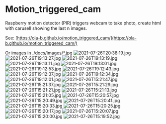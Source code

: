 # Motion_triggered_cam
Raspberry motion detector (PIR) triggers webcam to take photo, create html with carusell showing the last n images.

See: [https://ola-b.github.io/motion_triggered_cam/](https://ola-b.github.io/motion_triggered_cam/)


Or images in ./docs/images/*.jpg
![2021-07-26T20:38:19.jpg](https://github.com/Ola-B/motion_triggered_cam/blob/main/docs/images/2021-07-26T20:38:19.jpg "2021-07-26T20:38:19.jpg")
![2021-07-26T19:13:27.jpg](https://github.com/Ola-B/motion_triggered_cam/blob/main/docs/images/2021-07-26T19:13:27.jpg "2021-07-26T19:13:27.jpg")
![2021-07-26T19:13:19.jpg](https://github.com/Ola-B/motion_triggered_cam/blob/main/docs/images/2021-07-26T19:13:19.jpg "2021-07-26T19:13:19.jpg")
![2021-07-26T19:13:11.jpg](https://github.com/Ola-B/motion_triggered_cam/blob/main/docs/images/2021-07-26T19:13:11.jpg "2021-07-26T19:13:11.jpg")
![2021-07-26T19:13:01.jpg](https://github.com/Ola-B/motion_triggered_cam/blob/main/docs/images/2021-07-26T19:13:01.jpg "2021-07-26T19:13:01.jpg")
![2021-07-26T19:12:53.jpg](https://github.com/Ola-B/motion_triggered_cam/blob/main/docs/images/2021-07-26T19:12:53.jpg "2021-07-26T19:12:53.jpg")
![2021-07-26T19:12:43.jpg](https://github.com/Ola-B/motion_triggered_cam/blob/main/docs/images/2021-07-26T19:12:43.jpg "2021-07-26T19:12:43.jpg")
![2021-07-26T19:12:37.jpg](https://github.com/Ola-B/motion_triggered_cam/blob/main/docs/images/2021-07-26T19:12:37.jpg "2021-07-26T19:12:37.jpg")
![2021-07-26T19:12:34.jpg](https://github.com/Ola-B/motion_triggered_cam/blob/main/docs/images/2021-07-26T19:12:34.jpg "2021-07-26T19:12:34.jpg")
![2021-07-26T19:12:01.jpg](https://github.com/Ola-B/motion_triggered_cam/blob/main/docs/images/2021-07-26T19:12:01.jpg "2021-07-26T19:12:01.jpg")
![2021-07-26T15:21:47.jpg](https://github.com/Ola-B/motion_triggered_cam/blob/main/docs/images/2021-07-26T15:21:47.jpg "2021-07-26T15:21:47.jpg")
![2021-07-26T15:21:37.jpg](https://github.com/Ola-B/motion_triggered_cam/blob/main/docs/images/2021-07-26T15:21:37.jpg "2021-07-26T15:21:37.jpg")
![2021-07-26T15:21:29.jpg](https://github.com/Ola-B/motion_triggered_cam/blob/main/docs/images/2021-07-26T15:21:29.jpg "2021-07-26T15:21:29.jpg")
![2021-07-26T15:21:21.jpg](https://github.com/Ola-B/motion_triggered_cam/blob/main/docs/images/2021-07-26T15:21:21.jpg "2021-07-26T15:21:21.jpg")
![2021-07-26T15:21:13.jpg](https://github.com/Ola-B/motion_triggered_cam/blob/main/docs/images/2021-07-26T15:21:13.jpg "2021-07-26T15:21:13.jpg")
![2021-07-26T15:21:05.jpg](https://github.com/Ola-B/motion_triggered_cam/blob/main/docs/images/2021-07-26T15:21:05.jpg "2021-07-26T15:21:05.jpg")
![2021-07-26T15:20:57.jpg](https://github.com/Ola-B/motion_triggered_cam/blob/main/docs/images/2021-07-26T15:20:57.jpg "2021-07-26T15:20:57.jpg")
![2021-07-26T15:20:49.jpg](https://github.com/Ola-B/motion_triggered_cam/blob/main/docs/images/2021-07-26T15:20:49.jpg "2021-07-26T15:20:49.jpg")
![2021-07-26T15:20:41.jpg](https://github.com/Ola-B/motion_triggered_cam/blob/main/docs/images/2021-07-26T15:20:41.jpg "2021-07-26T15:20:41.jpg")
![2021-07-26T15:20:33.jpg](https://github.com/Ola-B/motion_triggered_cam/blob/main/docs/images/2021-07-26T15:20:33.jpg "2021-07-26T15:20:33.jpg")
![2021-07-26T15:20:25.jpg](https://github.com/Ola-B/motion_triggered_cam/blob/main/docs/images/2021-07-26T15:20:25.jpg "2021-07-26T15:20:25.jpg")
![2021-07-26T15:20:17.jpg](https://github.com/Ola-B/motion_triggered_cam/blob/main/docs/images/2021-07-26T15:20:17.jpg "2021-07-26T15:20:17.jpg")
![2021-07-26T15:20:07.jpg](https://github.com/Ola-B/motion_triggered_cam/blob/main/docs/images/2021-07-26T15:20:07.jpg "2021-07-26T15:20:07.jpg")
![2021-07-26T15:20:00.jpg](https://github.com/Ola-B/motion_triggered_cam/blob/main/docs/images/2021-07-26T15:20:00.jpg "2021-07-26T15:20:00.jpg")
![2021-07-26T15:19:52.jpg](https://github.com/Ola-B/motion_triggered_cam/blob/main/docs/images/2021-07-26T15:19:52.jpg "2021-07-26T15:19:52.jpg")
